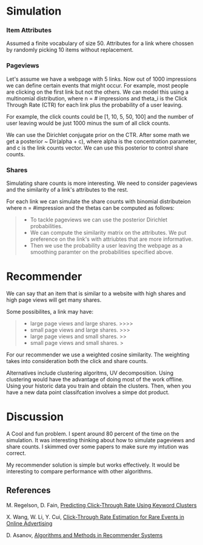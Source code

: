 
# Simulation

### Item Attributes

Assumed a finite vocabulary of size 50.  Attributes for a link where chossen by randomly picking 10 items without replacement.

### Pageviews 

Let's assume we have a webpage with 5 links. Now out of 1000 impressions we can define certain events that might occur. For example, most people are clicking on the first link but not the others. We can model this using a multinomial distribution, where n = # impressions and theta_i is the Click Through Rate (CTR) for each link plus the probability of a user leaving. 

For example, the click counts could be [1, 10, 5, 50, 100] and the number of user leaving would be just 1000 minus the sum of all click counts.  

We can use the Dirichlet conjugate prior on the CTR. After some math we get a posterior ~ Dir(alpha + c), where alpha is the concentration parameter, and c is the link counts vector. We can use this posterior to control share counts.  

### Shares

Simulating share counts is more interesting. We need to consider pageviews and the similarity of a link's attributes to the rest. 

For each link we can simulate the share counts with binomial distributeion where n = #impression and the thetas can be computed as follows:
> * To tackle pageviews we can use the posterior Dirichlet probabilities. 
> * We can compute the similarity matrix on the attributes. We put preference on the link's with attriubtes that are more informative.
> * Then we use the probability a user leaving the webpage as a smoothing paramter on the probabilities specified above. 

# Recommender

We can say that an item that is similar to a website with high shares and high page views will get many shares. 

Some possibilites, a link may have:
> 
> * large page views and large shares. >>>>
> * small page views and large shares. >>>
> * large page views and small shares. >>
> * small page views and small shares. >

For our recommender we use a weighted cosine similarity. The weighting takes into consideration both the click and share counts. 

Alternatives include clustering algoritms, UV decomposition. Using clustering would have the advantage of doing most of the work offline. Using your historic data you train and obtain the clusters. Then, when you have a new data point classifcation involves a simpe dot product. 


# Discussion

A Cool and fun problem. I spent around 80 percent of the time on the simulation. It was interesting thinking about how to simulate pageviews and share counts. I skimmed over some papers to make sure my intution was correct. 

My recommender solution is simple but works effectively. It would be interesting to compare performance with other algorithms. 


## References

M. Regelson, D. Fain, [Predicting Click-Through Rate Using Keyword Clusters](http://diyhpl.us/~bryan/papers2/marketing/Predicting%20click-through%20rate%20using%20keyword%20clusters.pdf)

X. Wang, W. Li, Y. Cui, [Click-Through Rate Estimation for Rare Events in Online Advertising](http://www.cs.cmu.edu/~xuerui/papers/ctr.pdf)

D. Asanov, [Algorithms and Methods in Recommender Systems](https://www.snet.tu-berlin.de/fileadmin/fg220/courses/SS11/snet-project/recommender-systems_asanov.pdf)
